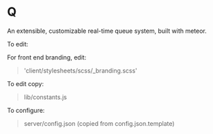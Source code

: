 Q
====

An extensible, customizable real-time queue system, built with meteor.

To edit:

For front end branding, edit:
> 'client/stylesheets/scss/_branding.scss'

To edit copy:
> lib/constants.js

To configure:
> server/config.json (copied from config.json.template)
